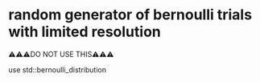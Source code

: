 random generator of bernoulli trials  with limited resolution
===

⚠⚠⚠DO NOT USE THIS⚠⚠⚠

use std::bernoulli_distribution